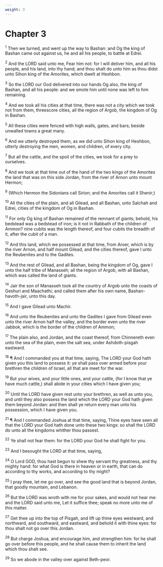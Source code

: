 ```yaml
---
weight: 3
---
```


# Chapter 3

<sup>1</sup> Then we turned, and went up the way to Bashan: and Og the king of Bashan came out against us, he and all his people, to battle at Edrei. 

<sup>2</sup> And the LORD said unto me, Fear him not: for I will deliver him, and all his people, and his land, into thy hand; and thou shalt do unto him as thou didst unto Sihon king of the Amorites, which dwelt at Heshbon. 

<sup>3</sup> So the LORD our God delivered into our hands Og also, the king of Bashan, and all his people: and we smote him until none was left to him remaining. 

<sup>4</sup> And we took all his cities at that time, there was not a city which we took not from them, threescore cities, all the region of Argob, the kingdom of Og in Bashan. 

<sup>5</sup> All these cities were fenced with high walls, gates, and bars; beside unwalled towns a great many. 

<sup>6</sup> And we utterly destroyed them, as we did unto Sihon king of Heshbon, utterly destroying the men, women, and children, of every city. 

<sup>7</sup> But all the cattle, and the spoil of the cities, we took for a prey to ourselves. 

<sup>8</sup> And we took at that time out of the hand of the two kings of the Amorites the land that was on this side Jordan, from the river of Arnon unto mount Hermon; 

<sup>9</sup> (Which Hermon the Sidonians call Sirion; and the Amorites call it Shenir;) 

<sup>10</sup> All the cities of the plain, and all Gilead, and all Bashan, unto Salchah and Edrei, cities of the kingdom of Og in Bashan. 

<sup>11</sup> For only Og king of Bashan remained of the remnant of giants; behold, his bedstead was a bedstead of iron; is it not in Rabbath of the children of Ammon? nine cubits was the length thereof, and four cubits the breadth of it, after the cubit of a man. 

<sup>12</sup> And this land, which we possessed at that time, from Aroer, which is by the river Arnon, and half mount Gilead, and the cities thereof, gave I unto the Reubenites and to the Gadites. 

<sup>13</sup> And the rest of Gilead, and all Bashan, being the kingdom of Og, gave I unto the half tribe of Manasseh; all the region of Argob, with all Bashan, which was called the land of giants. 

<sup>14</sup> Jair the son of Manasseh took all the country of Argob unto the coasts of Geshuri and Maachathi; and called them after his own name, Bashan-havoth-jair, unto this day. 

<sup>15</sup> And I gave Gilead unto Machir. 

<sup>16</sup> And unto the Reubenites and unto the Gadites I gave from Gilead even unto the river Arnon half the valley, and the border even unto the river Jabbok, which is the border of the children of Ammon; 

<sup>17</sup> The plain also, and Jordan, and the coast thereof, from Chinnereth even unto the sea of the plain, even the salt sea, under Ashdoth-pisgah eastward. 

<sup>18</sup> ¶ And I commanded you at that time, saying, The LORD your God hath given you this land to possess it: ye shall pass over armed before your brethren the children of Israel, all that are meet for the war. 

<sup>19</sup> But your wives, and your little ones, and your cattle, (for I know that ye have much cattle,) shall abide in your cities which I have given you; 

<sup>20</sup> Until the LORD have given rest unto your brethren, as well as unto you, and until they also possess the land which the LORD your God hath given them beyond Jordan: and then shall ye return every man unto his possession, which I have given you. 

<sup>21</sup> ¶ And I commanded Joshua at that time, saying, Thine eyes have seen all that the LORD your God hath done unto these two kings: so shall the LORD do unto all the kingdoms whither thou passest. 

<sup>22</sup> Ye shall not fear them: for the LORD your God he shall fight for you. 

<sup>23</sup> And I besought the LORD at that time, saying, 

<sup>24</sup> O Lord GOD, thou hast begun to shew thy servant thy greatness, and thy mighty hand: for what God is there in heaven or in earth, that can do according to thy works, and according to thy might? 

<sup>25</sup> I pray thee, let me go over, and see the good land that is beyond Jordan, that goodly mountain, and Lebanon. 

<sup>26</sup> But the LORD was wroth with me for your sakes, and would not hear me: and the LORD said unto me, Let it suffice thee; speak no more unto me of this matter. 

<sup>27</sup> Get thee up into the top of Pisgah, and lift up thine eyes westward, and northward, and southward, and eastward, and behold it with thine eyes: for thou shalt not go over this Jordan. 

<sup>28</sup> But charge Joshua, and encourage him, and strengthen him: for he shall go over before this people, and he shall cause them to inherit the land which thou shalt see. 

<sup>29</sup> So we abode in the valley over against Beth-peor. 


